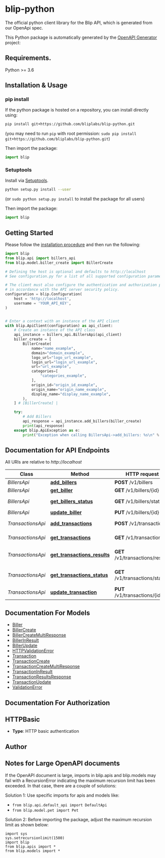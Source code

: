 # blip-python
The official python client library for the Blip API, which is generated from our OpenApi spec.

This Python package is automatically generated by the [OpenAPI Generator](https://openapi-generator.tech) project:

## Requirements.

Python >= 3.6

## Installation & Usage
### pip install

If the python package is hosted on a repository, you can install directly using:

```sh
pip install git+https://github.com/bliplabs/blip-python.git
```
(you may need to run `pip` with root permission: `sudo pip install git+https://github.com/bliplabs/blip-python.git`)

Then import the package:
```python
import blip
```

### Setuptools

Install via [Setuptools](http://pypi.python.org/pypi/setuptools).

```sh
python setup.py install --user
```
(or `sudo python setup.py install` to install the package for all users)

Then import the package:
```python
import blip
```

## Getting Started

Please follow the [installation procedure](#installation--usage) and then run the following:

```python
import blip
from blip.api import billers_api
from blip.model.biller_create import BillerCreate

# Defining the host is optional and defaults to http://localhost
# See configuration.py for a list of all supported configuration parameters.

# The client must also configure the authentication and authorization parameters
# in accordance with the API server security policy.
configuration = blip.Configuration(
    host = 'http://localhost',
    username = 'YOUR_API_KEY',
)


# Enter a context with an instance of the API client
with blip.ApiClient(configuration) as api_client:
    # Create an instance of the API class
    api_instance = billers_api.BillersApi(api_client)
    biller_create = [
        BillerCreate(
            name="name_example",
            domain="domain_example",
            logo_url="logo_url_example",
            login_url="login_url_example",
            url="url_example",
            categories=[
                "categories_example",
            ],
            origin_id="origin_id_example",
            origin_name="origin_name_example",
            display_name="display_name_example",
        ),
    ] # [BillerCreate] | 

    try:
        # Add Billers
        api_response = api_instance.add_billers(biller_create)
        print(api_response)
    except blip.ApiException as e:
        print("Exception when calling BillersApi->add_billers: %s\n" % e)
```

## Documentation for API Endpoints

All URIs are relative to *http://localhost*

Class | Method | HTTP request | Description
------------ | ------------- | ------------- | -------------
*BillersApi* | [**add_billers**](docs/BillersApi.md#add_billers) | **POST** /v1/billers | Add Billers
*BillersApi* | [**get_biller**](docs/BillersApi.md#get_biller) | **GET** /v1/billers/{id} | Get Biller
*BillersApi* | [**get_billers_status**](docs/BillersApi.md#get_billers_status) | **GET** /v1/billers/status | Get Billers Status
*BillersApi* | [**update_biller**](docs/BillersApi.md#update_biller) | **PUT** /v1/billers/{id} | Update Biller
*TransactionsApi* | [**add_transactions**](docs/TransactionsApi.md#add_transactions) | **POST** /v1/transactions | Add Transactions
*TransactionsApi* | [**get_transactions**](docs/TransactionsApi.md#get_transactions) | **GET** /v1/transactions | Get Transactions
*TransactionsApi* | [**get_transactions_results**](docs/TransactionsApi.md#get_transactions_results) | **GET** /v1/transactions/results | Get Transactions Results
*TransactionsApi* | [**get_transactions_status**](docs/TransactionsApi.md#get_transactions_status) | **GET** /v1/transactions/status | Get Transactions Status
*TransactionsApi* | [**update_transaction**](docs/TransactionsApi.md#update_transaction) | **PUT** /v1/transactions/{id} | Update Transaction


## Documentation For Models

 - [Biller](docs/Biller.md)
 - [BillerCreate](docs/BillerCreate.md)
 - [BillerCreateMultiResponse](docs/BillerCreateMultiResponse.md)
 - [BillerInResult](docs/BillerInResult.md)
 - [BillerUpdate](docs/BillerUpdate.md)
 - [HTTPValidationError](docs/HTTPValidationError.md)
 - [Transaction](docs/Transaction.md)
 - [TransactionCreate](docs/TransactionCreate.md)
 - [TransactionCreateMultiResponse](docs/TransactionCreateMultiResponse.md)
 - [TransactionInResult](docs/TransactionInResult.md)
 - [TransactionResultsResponse](docs/TransactionResultsResponse.md)
 - [TransactionUpdate](docs/TransactionUpdate.md)
 - [ValidationError](docs/ValidationError.md)


## Documentation For Authorization


## HTTPBasic

- **Type**: HTTP basic authentication


## Author




## Notes for Large OpenAPI documents
If the OpenAPI document is large, imports in blip.apis and blip.models may fail with a
RecursionError indicating the maximum recursion limit has been exceeded. In that case, there are a couple of solutions:

Solution 1:
Use specific imports for apis and models like:
- `from blip.api.default_api import DefaultApi`
- `from blip.model.pet import Pet`

Solution 2:
Before importing the package, adjust the maximum recursion limit as shown below:
```
import sys
sys.setrecursionlimit(1500)
import blip
from blip.apis import *
from blip.models import *
```